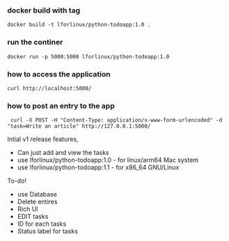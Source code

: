 ### docker build with tag
```
docker build -t lforlinux/python-todoapp:1.0 .
```
### run the continer
```
docker run -p 5000:5000 lforlinux/python-todoapp:1.0
```
### how to access the application
```
curl http://localhost:5000/
```
### how to post an entry to the app
```
 curl -X POST -H "Content-Type: application/x-www-form-urlencoded" -d "task=Write an article" http://127.0.0.1:5000/
```

Intial v1 release features, 

* Can just add and view the tasks
* use lforlinux/python-todoapp:1.0 - for linux/arm64 Mac system
* use lforlinux/python-todoapp:1.1 - for x86_64 GNU/Linux


To-do!
* use Database
* Delete entires 
* Rich UI
* EDIT tasks
* ID for each tasks
* Status label for tasks
